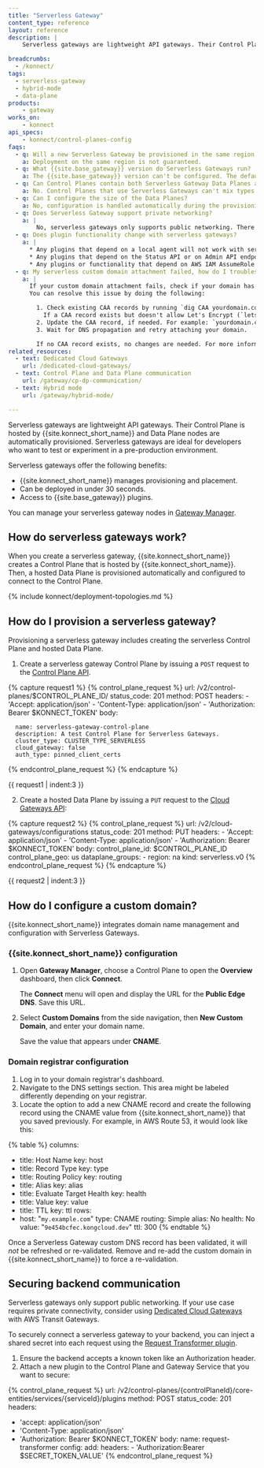 ```yaml
---
title: "Serverless Gateway"
content_type: reference
layout: reference
description: | 
    Serverless gateways are lightweight API gateways. Their Control Plane is hosted by {{site.konnect_short_name}} and Data Plane nodes are automatically provisioned.

breadcrumbs:
  - /konnect/
tags:
  - serverless-gateway
  - hybrid-mode
  - data-plane
products:
    - gateway
works_on:
    - konnect
api_specs:
    - konnect/control-planes-config
faqs:
  - q: Will a new Serverless Gateway be provisioned in the same region as {{site.konnect_short_name}}?
    a: Deployment on the same region is not guaranteed.
  - q: What {{site.base_gateway}} version do Serverless Gateways run?
    a: The {{site.base_gateway}} version can't be configured. The default is always `latest` and will be automatically upgraded.
  - q: Can Control Planes contain both Serverless Gateway Data Planes and self-managed Data Planes?
    a: No. Control Planes that use Serverless Gateways can't mix types of Data Planes.
  - q: Can I configure the size of the Data Planes?
    a: No, configuration is handled automatically during the provisioning of the Serverless Gateway Control Plane.
  - q: Does Serverless Gateway support private networking?
    a: |
        No, serverless gateways only supports public networking. There are currently no capabilities for private networking between your data centers and hosted Kong Data Planes. For use cases where private networking is required, [Dedicated Cloud Gateways](/dedicated-cloud-gateways/) configured with AWS is a better choice.
  - q: Does plugin functionality change with serverless gateways?
    a: |
      * Any plugins that depend on a local agent will not work with serverless gateways.
      * Any plugins that depend on the Status API or on Admin API endpoints will not work with serverless gateways.
      * Any plugins or functionality that depend on AWS IAM AssumeRole will have to be configured differently. 
  - q: My serverless custom domain attachment failed, how do I troubleshoot it?
    a: |
      If your custom domain attachment fails, check if your domain has a Certificate Authority Authorization (CAA) record restricting certificate issuance. Serverless Gateways use Let's Encrypt CA to provision SSL/TLS certificates. If your CAA record doesn't include the required CA, certificate issuance will fail.
      You can resolve this issue by doing the following:

        1. Check existing CAA records by running `dig CAA yourdomain.com +short`.
          If a CAA record exists but doesn't allow Let's Encrypt (`letsencrypt.org`), update it.   
        2. Update the CAA record, if needed. For example: `yourdomain.com.    CAA    0 issue "letsencrypt.org"`
        3. Wait for DNS propagation and retry attaching your domain.

        If no CAA record exists, no changes are needed. For more information, see the [Let's Encrypt CAA Guide](https://letsencrypt.org/docs/caa/).
related_resources:
  - text: Dedicated Cloud Gateways
    url: /dedicated-cloud-gateways/
  - text: Control Plane and Data Plane communication
    url: /gateway/cp-dp-communication/
  - text: Hybrid mode
    url: /gateway/hybrid-mode/

---
```

Serverless gateways are lightweight API gateways. Their Control Plane is hosted by {{site.konnect_short_name}} and Data Plane nodes are automatically provisioned. Serverless gateways are ideal for developers who want to test or experiment in a pre-production environment.

Serverless gateways offer the following benefits:
* {{site.konnect_short_name}} manages provisioning and placement.
* Can be deployed in under 30 seconds.
* Access to {{site.base_gateway}} plugins.

You can manage your serverless gateway nodes in [Gateway Manager](https://cloud.konghq.com/gateway-manager/).
## How do serverless gateways work?

When you create a serverless gateway, {{site.konnect_short_name}} creates a Control Plane that is hosted by {{site.konnect_short_name}}. Then, a hosted Data Plane is provisioned automatically and configured to connect to the Control Plane. 


{% include konnect/deployment-topologies.md %}

## How do I provision a serverless gateway?

Provisioning a serverless gateway includes creating the serverless Control Plane and hosted Data Plane.
	
1. Create a serverless gateway Control Plane by issuing a `POST` request to the [Control Plane API](/api/konnect/control-planes/v2/#/operations/create-control-plane).
<!-- vale off -->
{% capture request1 %}
{% control_plane_request %}
  url: /v2/control-planes/$CONTROL_PLANE_ID/
  status_code: 201
  method: POST
  headers:
      - 'Accept: application/json'
      - 'Content-Type: application/json'
      - 'Authorization: Bearer $KONNECT_TOKEN'
  body:

      name: serverless-gateway-control-plane
      description: A test Control Plane for Serverless Gateways.
      cluster_type: CLUSTER_TYPE_SERVERLESS
      cloud_gateway: false
      auth_type: pinned_client_certs
{% endcontrol_plane_request %}
{% endcapture %}

{{ request1 | indent:3 }}
<!--vale on -->
2. Create a hosted Data Plane by issuing a `PUT` request to the [Cloud Gateways API](/api/konnect/cloud-gateways/v2/#/operations/create-configuration):
<!--vale off -->
{% capture request2 %}
{% control_plane_request %}
  url: /v2/cloud-gateways/configurations
  status_code: 201
  method: PUT
  headers:
      - 'Accept: application/json'
      - 'Content-Type: application/json'
      - 'Authorization: Bearer $KONNECT_TOKEN'
  body:
      control_plane_id: $CONTROL_PLANE_ID
      control_plane_geo: us
      dataplane_groups: 
        - region: na
      kind: serverless.v0
{% endcontrol_plane_request %}
{% endcapture %}

{{ request2 | indent:3 }}
<!--vale on -->

## How do I configure a custom domain?

{{site.konnect_short_name}} integrates domain name management and configuration with Serverless Gateways.

### {{site.konnect_short_name}} configuration

1. Open **Gateway Manager**, choose a Control Plane to open the **Overview** dashboard, then click **Connect**.
    
    The **Connect** menu will open and display the URL for the **Public Edge DNS**. Save this URL.

1. Select **Custom Domains** from the side navigation, then **New Custom Domain**, and enter your domain name.

    Save the value that appears under **CNAME**. 

### Domain registrar configuration

1. Log in to your domain registrar's dashboard.
1. Navigate to the DNS settings section. This area might be labeled differently depending on your registrar.
1. Locate the option to add a new CNAME record and create the following record using the CNAME value from {{site.konnect_short_name}} that you saved previously. For example, in AWS Route 53, it would look like this: 

{% table %}
columns:
  - title: Host Name
    key: host
  - title: Record Type
    key: type
  - title: Routing Policy
    key: routing
  - title: Alias
    key: alias
  - title: Evaluate Target Health
    key: health
  - title: Value
    key: value
  - title: TTL
    key: ttl
rows:
  - host: "`my.example.com`"
    type: CNAME
    routing: Simple
    alias: No
    health: No
    value: "`9e454bcfec.kongcloud.dev`"
    ttl: 300
{% endtable %}

Once a Serverless Gateway custom DNS record has been validated, it will _not_ be refreshed or re-validated. Remove and re-add the custom domain in {{site.konnect_short_name}} to force a re-validation.

## Securing backend communication

Serverless gateways only support public networking. If your use case requires private connectivity, consider using [Dedicated Cloud Gateways](/dedicated-cloud-gateways/) with AWS Transit Gateways.

To securely connect a serverless gateway to your backend, you can inject a shared secret into each request using the [Request Transformer plugin](/plugins/request-transformer).

1. Ensure the backend accepts a known token like an Authorization header.
2. Attach a new plugin to the Control Plane and Gateway Service that you want to secure:

<!--vale off-->
{% control_plane_request %}
url: /v2/control-planes/{controlPlaneId}/core-entities/services/{serviceId}/plugins
method: POST
status_code: 201
headers:
  - 'accept: application/json'
  - 'Content-Type: application/json'
  - 'Authorization: Bearer $KONNECT_TOKEN'
body:
  name: request-transformer
  config:
    add:
      headers:
        - 'Authorization:Bearer $SECRET_TOKEN_VALUE'
{% endcontrol_plane_request %}
<!--vale on-->

